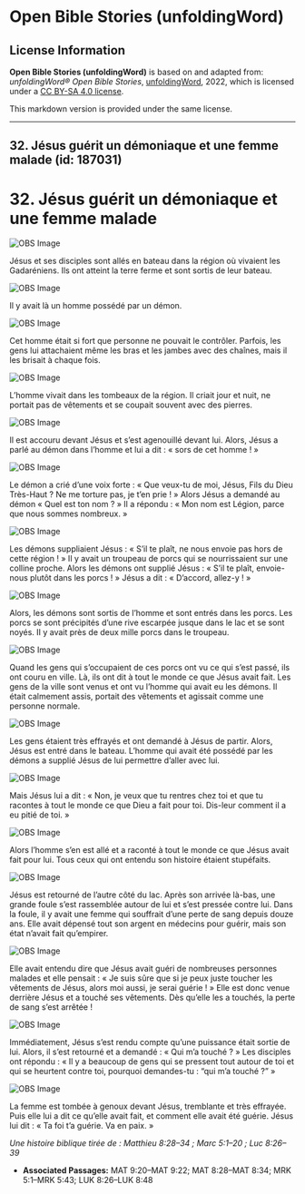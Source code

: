 # Open Bible Stories (unfoldingWord)

## License Information

**Open Bible Stories (unfoldingWord)** is based on and adapted from: _unfoldingWord® Open Bible Stories_, [unfoldingWord](https://unfoldingword.org/utw), 2022, which is licensed under a [CC BY-SA 4.0 license](https://creativecommons.org/licenses/by-sa/4.0/legalcode.en).

This markdown version is provided under the same license.



--------------------------------

## 32. Jésus guérit un démoniaque et une femme malade (id: 187031)

32\. Jésus guérit un démoniaque et une femme malade
===================================================

![OBS Image](https://cdn.aquifer.bible/aquifer-content/resources/UWOBS/jpg/360px/obs-en-32-01.jpg)

Jésus et ses disciples sont allés en bateau dans la région où vivaient les Gadaréniens. Ils ont atteint la terre ferme et sont sortis de leur bateau.

![OBS Image](https://cdn.aquifer.bible/aquifer-content/resources/UWOBS/jpg/360px/obs-en-32-02.jpg)

Il y avait là un homme possédé par un démon.

![OBS Image](https://cdn.aquifer.bible/aquifer-content/resources/UWOBS/jpg/360px/obs-en-32-03.jpg)

Cet homme était si fort que personne ne pouvait le contrôler. Parfois, les gens lui attachaient même les bras et les jambes avec des chaînes, mais il les brisait à chaque fois.

![OBS Image](https://cdn.aquifer.bible/aquifer-content/resources/UWOBS/jpg/360px/obs-en-32-04.jpg)

L’homme vivait dans les tombeaux de la région. Il criait jour et nuit, ne portait pas de vêtements et se coupait souvent avec des pierres.

![OBS Image](https://cdn.aquifer.bible/aquifer-content/resources/UWOBS/jpg/360px/obs-en-32-05.jpg)

Il est accouru devant Jésus et s’est agenouillé devant lui. Alors, Jésus a parlé au démon dans l’homme et lui a dit : « sors de cet homme ! »

![OBS Image](https://cdn.aquifer.bible/aquifer-content/resources/UWOBS/jpg/360px/obs-en-32-06.jpg)

Le démon a crié d’une voix forte : « Que veux\-tu de moi, Jésus, Fils du Dieu Très\-Haut ? Ne me torture pas, je t’en prie ! » Alors Jésus a demandé au démon « Quel est ton nom ? » Il a répondu : « Mon nom est Légion, parce que nous sommes nombreux. »

![OBS Image](https://cdn.aquifer.bible/aquifer-content/resources/UWOBS/jpg/360px/obs-en-32-07.jpg)

Les démons suppliaient Jésus : « S’il te plaît, ne nous envoie pas hors de cette région ! » Il y avait un troupeau de porcs qui se nourrissaient sur une colline proche. Alors les démons ont supplié Jésus : « S’il te plaît, envoie\-nous plutôt dans les porcs ! » Jésus a dit : « D’accord, allez\-y ! »

![OBS Image](https://cdn.aquifer.bible/aquifer-content/resources/UWOBS/jpg/360px/obs-en-32-08.jpg)

Alors, les démons sont sortis de l’homme et sont entrés dans les porcs. Les porcs se sont précipités d’une rive escarpée jusque dans le lac et se sont noyés. II y avait près de deux mille porcs dans le troupeau.

![OBS Image](https://cdn.aquifer.bible/aquifer-content/resources/UWOBS/jpg/360px/obs-en-32-09.jpg)

Quand les gens qui s’occupaient de ces porcs ont vu ce qui s’est passé, ils ont couru en ville. Là, ils ont dit à tout le monde ce que Jésus avait fait. Les gens de la ville sont venus et ont vu l’homme qui avait eu les démons. Il était calmement assis, portait des vêtements et agissait comme une personne normale.

![OBS Image](https://cdn.aquifer.bible/aquifer-content/resources/UWOBS/jpg/360px/obs-en-32-10.jpg)

Les gens étaient très effrayés et ont demandé à Jésus de partir. Alors, Jésus est entré dans le bateau. L’homme qui avait été possédé par les démons a supplié Jésus de lui permettre d’aller avec lui.

![OBS Image](https://cdn.aquifer.bible/aquifer-content/resources/UWOBS/jpg/360px/obs-en-32-11.jpg)

Mais Jésus lui a dit : « Non, je veux que tu rentres chez toi et que tu racontes à tout le monde ce que Dieu a fait pour toi. Dis\-leur comment il a eu pitié de toi. »

![OBS Image](https://cdn.aquifer.bible/aquifer-content/resources/UWOBS/jpg/360px/obs-en-32-12.jpg)

Alors l’homme s’en est allé et a raconté à tout le monde ce que Jésus avait fait pour lui. Tous ceux qui ont entendu son histoire étaient stupéfaits.

![OBS Image](https://cdn.aquifer.bible/aquifer-content/resources/UWOBS/jpg/360px/obs-en-32-13.jpg)

Jésus est retourné de l’autre côté du lac. Après son arrivée là\-bas, une grande foule s’est rassemblée autour de lui et s’est pressée contre lui. Dans la foule, il y avait une femme qui souffrait d’une perte de sang depuis douze ans. Elle avait dépensé tout son argent en médecins pour guérir, mais son état n’avait fait qu’empirer.

![OBS Image](https://cdn.aquifer.bible/aquifer-content/resources/UWOBS/jpg/360px/obs-en-32-14.jpg)

Elle avait entendu dire que Jésus avait guéri de nombreuses personnes malades et elle pensait : « Je suis sûre que si je peux juste toucher les vêtements de Jésus, alors moi aussi, je serai guérie ! » Elle est donc venue derrière Jésus et a touché ses vêtements. Dès qu’elle les a touchés, la perte de sang s’est arrêtée !

![OBS Image](https://cdn.aquifer.bible/aquifer-content/resources/UWOBS/jpg/360px/obs-en-32-15.jpg)

Immédiatement, Jésus s’est rendu compte qu’une puissance était sortie de lui. Alors, il s’est retourné et a demandé : « Qui m’a touché ? » Les disciples ont répondu : « Il y a beaucoup de gens qui se pressent tout autour de toi et qui se heurtent contre toi, pourquoi demandes\-tu : “qui m’a touché ?” »

![OBS Image](https://cdn.aquifer.bible/aquifer-content/resources/UWOBS/jpg/360px/obs-en-32-16.jpg)

La femme est tombée à genoux devant Jésus, tremblante et très effrayée. Puis elle lui a dit ce qu’elle avait fait, et comment elle avait été guérie. Jésus lui dit : « Ta foi t’a guérie. Va en paix. »

*Une histoire biblique tirée de : Matthieu 8:28–34 ; Marc 5:1–20 ; Luc 8:26–39*

* **Associated Passages:** MAT 9:20–MAT 9:22; MAT 8:28–MAT 8:34; MRK 5:1–MRK 5:43; LUK 8:26–LUK 8:48

